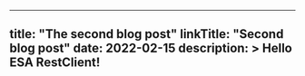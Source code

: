 
---
title: "The second blog post"
linkTitle: "Second blog post"
date: 2022-02-15
description: >
  Hello ESA RestClient!
---
